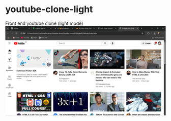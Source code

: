 # youtube-clone-light
Front end youtube clone (light mode)
![image alt](https://github.com/kaiknightop/youtube-clone-light/blob/main/Screenshot%20(238).png?raw=true)
